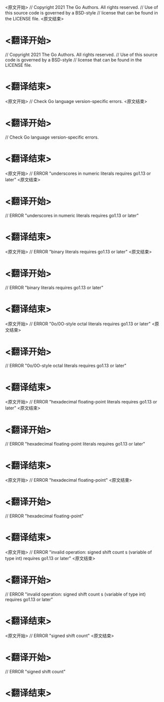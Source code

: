 
<原文开始>
// Copyright 2021 The Go Authors. All rights reserved.
// Use of this source code is governed by a BSD-style
// license that can be found in the LICENSE file.
<原文结束>

# <翻译开始>
// Copyright 2021 The Go Authors. All rights reserved.
// Use of this source code is governed by a BSD-style
// license that can be found in the LICENSE file.
# <翻译结束>


<原文开始>
// Check Go language version-specific errors.
<原文结束>

# <翻译开始>
// Check Go language version-specific errors.
# <翻译结束>


<原文开始>
// ERROR "underscores in numeric literals requires go1.13 or later"
<原文结束>

# <翻译开始>
// ERROR "underscores in numeric literals requires go1.13 or later"
# <翻译结束>


<原文开始>
// ERROR "binary literals requires go1.13 or later"
<原文结束>

# <翻译开始>
// ERROR "binary literals requires go1.13 or later"
# <翻译结束>


<原文开始>
// ERROR "0o/0O-style octal literals requires go1.13 or later"
<原文结束>

# <翻译开始>
// ERROR "0o/0O-style octal literals requires go1.13 or later"
# <翻译结束>


<原文开始>
// ERROR "hexadecimal floating-point literals requires go1.13 or later"
<原文结束>

# <翻译开始>
// ERROR "hexadecimal floating-point literals requires go1.13 or later"
# <翻译结束>


<原文开始>
// ERROR "hexadecimal floating-point"
<原文结束>

# <翻译开始>
// ERROR "hexadecimal floating-point"
# <翻译结束>


<原文开始>
// ERROR "invalid operation: signed shift count s \(variable of type int\) requires go1.13 or later"
<原文结束>

# <翻译开始>
// ERROR "invalid operation: signed shift count s \(variable of type int\) requires go1.13 or later"
# <翻译结束>


<原文开始>
// ERROR "signed shift count"
<原文结束>

# <翻译开始>
// ERROR "signed shift count"
# <翻译结束>

